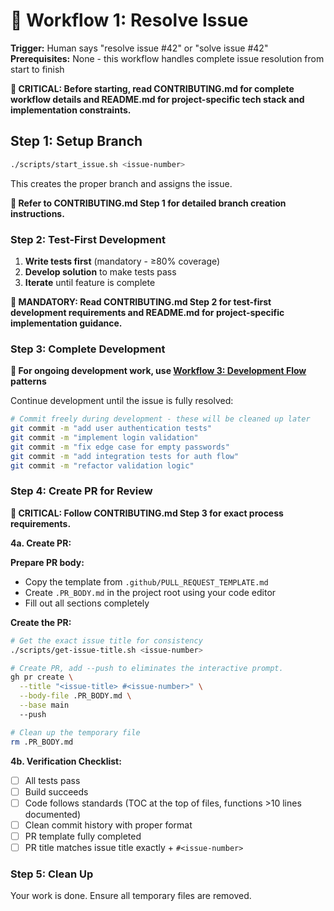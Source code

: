 # 🔧 Workflow 1: Resolve Issue

**Trigger:** Human says "resolve issue #42" or "solve issue #42"
**Prerequisites:** None - this workflow handles complete issue resolution from start to finish

**🚨 CRITICAL: Before starting, read CONTRIBUTING.md for complete workflow details and README.md for project-specific tech stack and implementation constraints.**

## Step 1: Setup Branch

```bash
./scripts/start_issue.sh <issue-number>
```

This creates the proper branch and assigns the issue.

**📖 Refer to CONTRIBUTING.md Step 1 for detailed branch creation instructions.**

### Step 2: Test-First Development

1. **Write tests first** (mandatory - ≥80% coverage)
2. **Develop solution** to make tests pass
3. **Iterate** until feature is complete

**📖 MANDATORY: Read CONTRIBUTING.md Step 2 for test-first development requirements and README.md for project-specific implementation guidance.**

### Step 3: Complete Development

**🎯 For ongoing development work, use [Workflow 3: Development Flow](/docs/AGENTS_DEVELOPMENT.md) patterns**

Continue development until the issue is fully resolved:

```bash
# Commit freely during development - these will be cleaned up later
git commit -m "add user authentication tests"
git commit -m "implement login validation"
git commit -m "fix edge case for empty passwords"
git commit -m "add integration tests for auth flow"
git commit -m "refactor validation logic"
```

### Step 4: Create PR for Review

**📖 CRITICAL: Follow CONTRIBUTING.md Step 3 for exact process requirements.**

**4a. Create PR:**

**Prepare PR body:**

- Copy the template from `.github/PULL_REQUEST_TEMPLATE.md`
- Create `.PR_BODY.md` in the project root using your code editor
- Fill out all sections completely

**Create the PR:**

```bash
# Get the exact issue title for consistency
./scripts/get-issue-title.sh <issue-number>

# Create PR, add --push to eliminates the interactive prompt.
gh pr create \
  --title "<issue-title> #<issue-number>" \
  --body-file .PR_BODY.md \
  --base main
  --push

# Clean up the temporary file
rm .PR_BODY.md
```

**4b. Verification Checklist:**

- [ ] All tests pass
- [ ] Build succeeds
- [ ] Code follows standards (TOC at the top of files, functions >10 lines documented)
- [ ] Clean commit history with proper format
- [ ] PR template fully completed
- [ ] PR title matches issue title exactly + `#<issue-number>`

### Step 5: Clean Up

Your work is done. Ensure all temporary files are removed.
